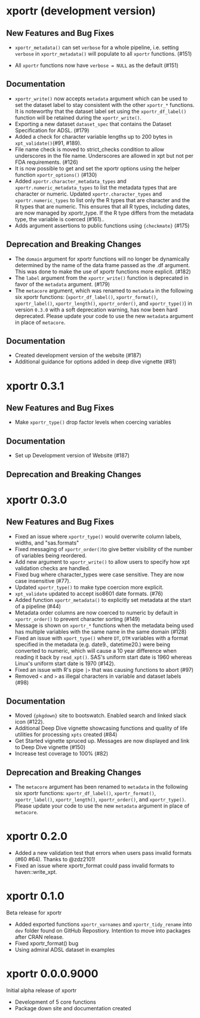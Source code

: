 # xportr (development version)

## New Features and Bug Fixes

* `xportr_metadata()` can set `verbose` for a whole pipeline, i.e. setting `verbose` in `xportr_metadata()` will populate to all `xportr` functions.  (#151)

* All `xportr` functions now have `verbose = NULL` as the default (#151)

## Documentation

* `xportr_write()` now accepts `metadata` argument which can be used to set the dataset label to stay consistent with the other `xportr_*` functions. It is noteworthy that the dataset label set using the `xportr_df_label()` function will be retained during the `xportr_write()`.
* Exporting a new dataset `dataset_spec` that contains the Dataset Specification for ADSL. (#179)
* Added a check for character variable lengths up to 200 bytes in `xpt_validate()`(#91, #189).
* File name check is moved to strict_checks condition to allow underscores in the file name. Underscores are allowed in xpt but not per FDA requirements. (#126)
* It is now possible to get and set the xportr options using the helper function `xportr_options()` (#130)
* Added `xportr.character_metadata_types` and `xportr.numeric_metadata_types` to list the metadata types that are character or numeric. Updated `xportr.character_types` and `xportr.numeric_types` to list only the R types that are character and the R types that are numeric. This ensures that all R types, including dates, are now managed by xportr_type. If the R type differs from the metadata type, the variable is coerced (#161)..
* Adds argument assertions to public functions using `{checkmate}` (#175)


## Deprecation and Breaking Changes

* The `domain` argument for xportr functions will no longer be dynamically 
determined by the name of the data frame passed as the .df argument. This was
done to make the use of xportr functions more explicit. (#182)
* The `label` argument from the `xportr_write()` function is deprecated in favor of the `metadata` argument. (#179)
* The `metacore` argument, which was renamed to `metadata` in the following six xportr functions: (`xportr_df_label()`, `xportr_format()`, `xportr_label()`, `xportr_length()`, `xportr_order()`, and `xportr_type()`) in version `0.3.0` with a soft deprecation warning, has now been hard deprecated. Please update your code to use the new `metadata` argument in place of `metacore`.

## Documentation

* Created development version of the website (#187)
* Additional guidance for options added in deep dive vignette (#81)

# xportr 0.3.1

## New Features and Bug Fixes

* Make `xportr_type()` drop factor levels when coercing variables

## Documentation

* Set up Development version of Website (#187)

## Deprecation and Breaking Changes

# xportr 0.3.0

## New Features and Bug Fixes

* Fixed an issue where `xportr_type()` would overwrite column labels, widths, and "sas.formats"
* Fixed messaging of `xportr_order()`to give better visibility of the number of variables being reordered.
* Add new argument to `xportr_write()` to allow users to specify how xpt validation checks are handled.
* Fixed bug where character_types were case sensitive. They are now case insensitive (#77).
* Updated `xportr_type()` to make type coercion more explicit.
* `xpt_validate` updated to accept iso8601 date formats. (#76)
* Added function `xportr_metadata()` to explicitly set metadata at the start of a pipeline (#44)
* Metadata order columns are now coerced to numeric by default in `xportr_order()` to prevent character sorting (#149)
* Message is shown on `xportr_*` functions when the metadata being used has multiple variables with the same name in the same domain (#128)
* Fixed an issue with `xport_type()` where `DT`, `DTM` variables with a format specified in the metadata (e.g. date9., datetime20.) were being converted to numeric, which will cause a 10 year difference when reading it back by `read_xpt()`. SAS's uniform start date is 1960 whereas Linux's uniform start date is 1970 (#142).
* Fixed an issue with R's pipe `|>` that was causing functions to abort (#97)
* Removed `<` and `>` as illegal characters in variable and dataset labels (#98)

## Documentation

* Moved `{pkgdown}` site to bootswatch. Enabled search and linked slack icon (#122).
* Additional Deep Dive vignette showcasing functions and quality of life utilities for processing `xpts` created (#84)
* Get Started vignette spruced up. Messages are now displayed and link to Deep Dive vignette (#150)
* Increase test coverage to 100% (#82)

## Deprecation and Breaking Changes

* The `metacore` argument has been renamed to `metadata` in the following six xportr functions: `xportr_df_label()`, `xportr_format()`, `xportr_label()`, `xportr_length()`, `xportr_order()`, and `xportr_type()`. Please update your code to use the new `metadata` argument in place of `metacore`.

# xportr 0.2.0

* Added a new validation test that errors when users pass invalid formats (#60 #64). Thanks to @zdz2101!
* Fixed an issue where xportr_format could pass invalid formats to haven::write_xpt.

# xportr 0.1.0

Beta release for xportr

* Added exported functions `xportr_varnames` and `xportr_tidy_rename` into `dev` folder found on GitHub Repostiory. Intention to move into packages after CRAN release.
* Fixed xportr_format() bug
* Using admiral ADSL dataset in examples

# xportr 0.0.0.9000

Initial alpha release of xportr

* Development of 5 core functions
* Package down site and documentation created
